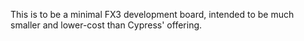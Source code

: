 This is to be a minimal FX3 development board, intended to be much smaller and lower-cost than Cypress' offering.